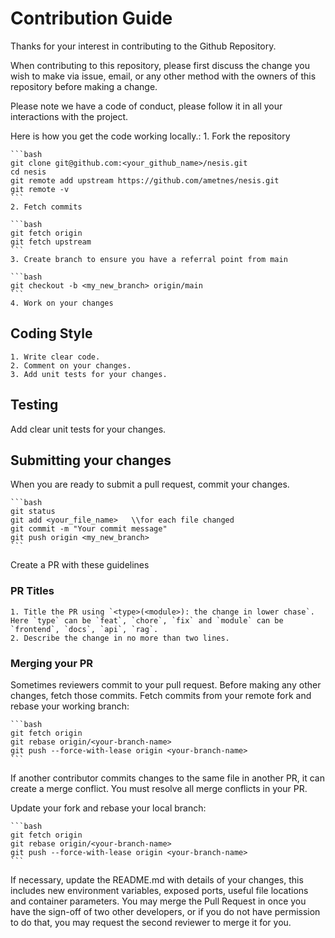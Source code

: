# Contribution Guide

Thanks for your interest in contributing to the Github Repository.

When contributing to this repository, please first discuss the change you wish to make via issue,
email, or any other method with the owners of this repository before making a change. 

Please note we have a code of conduct, please follow it in all your interactions with the project.

Here is how you get the code working locally.:
    1. Fork the repository

    ```bash
    git clone git@github.com:<your_github_name>/nesis.git
    cd nesis
    git remote add upstream https://github.com/ametnes/nesis.git
    git remote -v
    ```
    2. Fetch commits

    ```bash
    git fetch origin
    git fetch upstream
    ```
    3. Create branch to ensure you have a referral point from main

    ```bash
    git checkout -b <my_new_branch> origin/main
    ```
    4. Work on your changes

## Coding Style

    1. Write clear code.
    2. Comment on your changes.
    3. Add unit tests for your changes.

## Testing

Add clear unit tests for your changes.

## Submitting your changes

When you are ready to submit a pull request, commit your changes.

    ```bash
    git status
    git add <your_file_name>   \\for each file changed
    git commit -m "Your commit message"
    git push origin <my_new_branch>
    ```
Create a PR with these guidelines

### PR Titles

    1. Title the PR using `<type>(<module>): the change in lower chase`. Here `type` can be `feat`, `chore`, `fix` and `module` can be `frontend`, `docs`, `api`, `rag`.
    2. Describe the change in no more than two lines.


### Merging your PR

Sometimes reviewers commit to your pull request. Before making any other changes, fetch those commits.
Fetch commits from your remote fork and rebase your working branch:

    ```bash
    git fetch origin
    git rebase origin/<your-branch-name>
    git push --force-with-lease origin <your-branch-name>
    ```

If another contributor commits changes to the same file in another PR, it can create a merge conflict. You must resolve all merge conflicts in your PR.

Update your fork and rebase your local branch:

    ```bash
    git fetch origin
    git rebase origin/<your-branch-name>
    git push --force-with-lease origin <your-branch-name>
    ```
If necessary, update the README.md with details of your changes, this includes new environment 
variables, exposed ports, useful file locations and container parameters.
You may merge the Pull Request in once you have the sign-off of two other developers, or if you 
do not have permission to do that, you may request the second reviewer to merge it for you.
